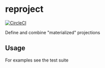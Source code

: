 # reproject

[![CircleCI](https://circleci.com/gh/agrafix/reproject.svg?style=svg)](https://circleci.com/gh/agrafix/reproject)

Define and combine "materialized" projections

## Usage

For examples see the test suite

